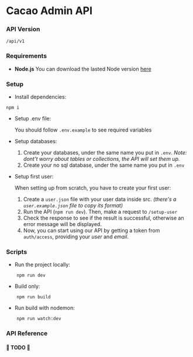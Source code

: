 # Cacao Admin API

### API Version

`/api/v1`

### Requirements

- **Node.js**
  You can download the lasted Node version [here](https://nodejs.org/es/)

### Setup

- Install dependencies:

```shell
npm i
```

- Setup .env file:

  You should follow `.env.example` to see required variables

- Setup databases:

  1. Create your databases, under the same name you put in `.env`. _Note: dont't worry about tables or collections, the API will set them up._
  2. Create your no sql database, under the same name you put in `.env`

- Setup first user:

  When setting up from scratch, you have to create your first user:

  1. Create a `user.json` file with your user data inside src. _(there's a `user.example.json` file to copy its format)_
  2. Run the API (`npm run dev`). Then, make a request to `/setup-user`
  3. Check the response to see if the result is successful, otherwise an error message will be displayed.
  4. Now, you can start using our API by getting a token from `auth/access`, providing your _user_ and _email_.

### Scripts

- Run the project locally:

```shell
    npm run dev
```

- Build only:

```shell
    npm run build
```

- Run build with nodemon:

```shell
    npm run watch:dev
```

### API Reference

#### 🐍 TODO 🐍
